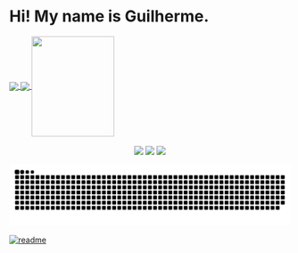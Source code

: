 <h1> Hi! My name is Guilherme. </h1>

<div>
  <a href="https://github.com/schmidt2k">
  <img height="180em"   align="center" src="https://github-readme-stats.vercel.app/api?username=schmidt2k&show_icons=true&theme=react&include_all_commits=true&count_private=true"/>
  <img height="180em"  align="center" src="https://github-readme-stats.vercel.app/api/top-langs/?username=Schmidt2k&layout=compact&langs_count=7&theme=react" />

  <img align="center" width="148" height="180" src="https://tenor.com/gif-maker?utm_source=gif-caption&utm_medium=internal&utm_campaign=gif-maker-entrypoints">
</div>
 <br>
<div  align="center"> 
  <a href="https://www.youtube.com/" target="_blank"><img src="https://img.shields.io/badge/-Youtube-%23EA4335?style=for-the-badge&logo=youtube&logoColor=white" target="_blank"></a>
  <a href="https://www.instagram.com/guischmidt2k/" target="_blank"><img src="https://img.shields.io/badge/-Instagram-%23E4405F?style=for-the-badge&logo=instagram&logoColor=white" target="_blank"></a>
  <a href="https://www.linkedin.com/in/guilherme-schmidt/" target="_blank"><img src="https://img.shields.io/badge/-LinkedIn-%230077B5?style=for-the-badge&logo=linkedin&logoColor=white" target="_blank"></a> 
 
  ![Snake animation](https://github.com/ellen2121/ellen2121/blob/output/github-contribution-grid-snake.svg)
 
</div>
 
[![readme](https://github-readme-stats.vercel.app/api/pin/?username=ELLEN2121&repo=ELLEN2121&theme=react)](https://github.com/ELLEN2121/ELLEN2121)
